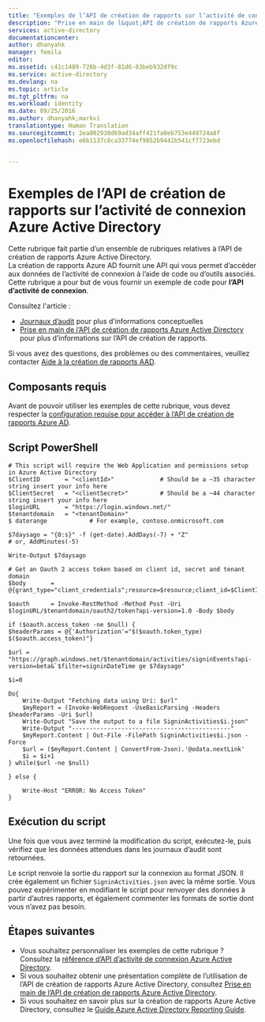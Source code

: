 ```yaml
---
title: "Exemples de l’API de création de rapports sur l’activité de connexion Azure Active Directory | Microsoft Docs"
description: "Prise en main de l&quot;API de création de rapports Azure Active Directory"
services: active-directory
documentationcenter: 
author: dhanyahk
manager: femila
editor: 
ms.assetid: c41c1489-726b-4d3f-81d6-83beb932df9c
ms.service: active-directory
ms.devlang: na
ms.topic: article
ms.tgt_pltfrm: na
ms.workload: identity
ms.date: 09/25/2016
ms.author: dhanyahk;markvi
translationtype: Human Translation
ms.sourcegitcommit: 2ea002938d69ad34aff421fa0eb753e449724a8f
ms.openlocfilehash: e6b1137c8ca33774ef9852b9441b541cf7723ebd


---
```

# <a name="azure-active-directory-sign-in-activity-report-api-samples"></a>Exemples de l’API de création de rapports sur l’activité de connexion Azure Active Directory
Cette rubrique fait partie d’un ensemble de rubriques relatives à l’API de création de rapports Azure Active Directory.  
La création de rapports Azure AD fournit une API qui vous permet d’accéder aux données de l’activité de connexion à l’aide de code ou d’outils associés.  
Cette rubrique a pour but de vous fournir un exemple de code pour **l’API d’activité de connexion**.

Consultez l'article :

* [Journaux d’audit](active-directory-reporting-azure-portal.md#audit-logs) pour plus d’informations conceptuelles
* [Prise en main de l’API de création de rapports Azure Active Directory](active-directory-reporting-api-getting-started.md) pour plus d’informations sur l’API de création de rapports.

Si vous avez des questions, des problèmes ou des commentaires, veuillez contacter [Aide à la création de rapports AAD](mailto:aadreportinghelp@microsoft.com).

## <a name="prerequisites"></a>Composants requis
Avant de pouvoir utiliser les exemples de cette rubrique, vous devez respecter la [configuration requise pour accéder à l’API de création de rapports Azure AD](active-directory-reporting-api-prerequisites.md).  

## <a name="powershell-script"></a>Script PowerShell
    # This script will require the Web Application and permissions setup in Azure Active Directory
    $ClientID       = "<clientId>"             # Should be a ~35 character string insert your info here
    $ClientSecret   = "<clientSecret>"         # Should be a ~44 character string insert your info here
    $loginURL       = "https://login.windows.net/"
    $tenantdomain   = "<tenantDomain>"
    $ daterange            # For example, contoso.onmicrosoft.com

    $7daysago = "{0:s}" -f (get-date).AddDays(-7) + "Z"
    # or, AddMinutes(-5)

    Write-Output $7daysago

    # Get an Oauth 2 access token based on client id, secret and tenant domain
    $body       = @{grant_type="client_credentials";resource=$resource;client_id=$ClientID;client_secret=$ClientSecret}

    $oauth      = Invoke-RestMethod -Method Post -Uri $loginURL/$tenantdomain/oauth2/token?api-version=1.0 -Body $body

    if ($oauth.access_token -ne $null) {
    $headerParams = @{'Authorization'="$($oauth.token_type) $($oauth.access_token)"}

    $url = "https://graph.windows.net/$tenantdomain/activities/signinEvents?api-version=beta&`$filter=signinDateTime ge $7daysago"

    $i=0

    Do{
        Write-Output "Fetching data using Uri: $url"
        $myReport = (Invoke-WebRequest -UseBasicParsing -Headers $headerParams -Uri $url)
        Write-Output "Save the output to a file SigninActivities$i.json"
        Write-Output "---------------------------------------------"
        $myReport.Content | Out-File -FilePath SigninActivities$i.json -Force
        $url = ($myReport.Content | ConvertFrom-Json).'@odata.nextLink'
        $i = $i+1
    } while($url -ne $null)

    } else {

        Write-Host "ERROR: No Access Token"
    }




## <a name="executing-the-script"></a>Exécution du script
Une fois que vous avez terminé la modification du script, exécutez-le, puis vérifiez que les données attendues dans les journaux d’audit sont retournées.

Le script renvoie la sortie du rapport sur la connexion au format JSON. Il crée également un fichier `SigninActivities.json` avec la même sortie. Vous pouvez expérimenter en modifiant le script pour renvoyer des données à partir d’autres rapports, et également commenter les formats de sortie dont vous n’avez pas besoin.

## <a name="next-steps"></a>Étapes suivantes
* Vous souhaitez personnaliser les exemples de cette rubrique ? Consultez la [référence d’API d’activité de connexion Azure Active Directory](active-directory-reporting-api-sign-in-activity-reference.md). 
* Si vous souhaitez obtenir une présentation complète de l’utilisation de l’API de création de rapports Azure Active Directory, consultez [Prise en main de l’API de création de rapports Azure Active Directory](active-directory-reporting-api-getting-started.md).
* Si vous souhaitez en savoir plus sur la création de rapports Azure Active Directory, consultez le [Guide Azure Active Directory Reporting Guide](active-directory-reporting-guide.md).  




<!--HONumber=Jan17_HO1-->


